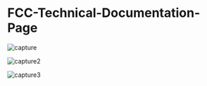 # FCC-Technical-Documentation-Page

![capture](https://user-images.githubusercontent.com/13760714/51151779-0a362080-183a-11e9-949b-7ad348ae8e55.JPG)

![capture2](https://user-images.githubusercontent.com/13760714/51151781-0e623e00-183a-11e9-8e00-5c4f3d99e146.JPG)

![capture3](https://user-images.githubusercontent.com/13760714/51151784-10c49800-183a-11e9-8c6d-8ef05028fef4.JPG)
